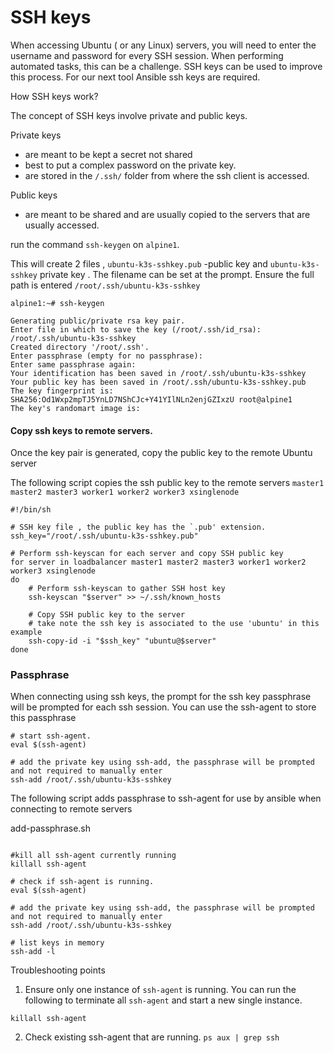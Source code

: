 # SSH keys



When accessing Ubuntu ( or any Linux) servers, you will need to enter the username and password for every SSH session. When performing automated tasks, this can be a challenge.  SSH keys  can be used to improve this process. For our next tool Ansible ssh keys are required.

How SSH keys work?

The concept of SSH keys involve private and public keys. 

Private keys 

- are meant to be kept a secret not shared
- best to put a complex  password on the private key. 
- are stored in the `/.ssh/` folder from where the ssh client is accessed.

Public keys 

- are meant to be shared and are usually copied to the servers that are usually accessed.

run the command `ssh-keygen` on `alpine1`. 

This will create 2 files , `ubuntu-k3s-sshkey.pub` -public key  and `ubuntu-k3s-sshkey` private key . The filename can be set at the prompt. Ensure the full path is entered `/root/.ssh/ubuntu-k3s-sshkey`



```
alpine1:~# ssh-keygen

Generating public/private rsa key pair.
Enter file in which to save the key (/root/.ssh/id_rsa): /root/.ssh/ubuntu-k3s-sshkey
Created directory '/root/.ssh'.
Enter passphrase (empty for no passphrase):
Enter same passphrase again:
Your identification has been saved in /root/.ssh/ubuntu-k3s-sshkey
Your public key has been saved in /root/.ssh/ubuntu-k3s-sshkey.pub
The key fingerprint is:
SHA256:Od1Wxp2mpTJ5YnLD7NShCJc+Y41YIlNLn2enjGZIxzU root@alpine1
The key's randomart image is:
```



#### Copy ssh keys to remote servers.

Once the key pair is generated, copy the public key to the remote Ubuntu server

The following script copies the ssh public key to the remote servers  `master1 master2 master3 worker1 worker2 worker3 xsinglenode`

```
#!/bin/sh

# SSH key file , the public key has the `.pub' extension.
ssh_key="/root/.ssh/ubuntu-k3s-sshkey.pub"

# Perform ssh-keyscan for each server and copy SSH public key
for server in loadbalancer master1 master2 master3 worker1 worker2 worker3 xsinglenode
do
    # Perform ssh-keyscan to gather SSH host key
    ssh-keyscan "$server" >> ~/.ssh/known_hosts

    # Copy SSH public key to the server
    # take note the ssh key is associated to the use 'ubuntu' in this example
    ssh-copy-id -i "$ssh_key" "ubuntu@$server"  
done

```



### Passphrase

When connecting using ssh keys, the prompt for the ssh key passphrase will be prompted for each ssh session. You can use the ssh-agent to store this passphrase

```
# start ssh-agent. 
eval $(ssh-agent) 

# add the private key using ssh-add, the passphrase will be prompted and not required to manually enter 
ssh-add /root/.ssh/ubuntu-k3s-sshkey
```



The following script adds passphrase to ssh-agent for use by ansible when connecting to remote servers

add-passphrase.sh

```

#kill all ssh-agent currently running
killall ssh-agent

# check if ssh-agent is running. 
eval $(ssh-agent) 

# add the private key using ssh-add, the passphrase will be prompted and not required to manually enter 
ssh-add /root/.ssh/ubuntu-k3s-sshkey

# list keys in memory
ssh-add -l
```



Troubleshooting points

1. Ensure only one instance of `ssh-agent` is running. You can run the following to terminate all `ssh-agent` and start a new single instance.

`killall ssh-agent`

2. Check existing ssh-agent that are running.
`ps aux | grep ssh`

